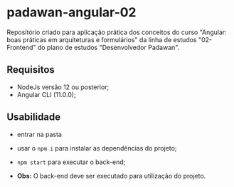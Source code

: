 # padawan-angular-02

Repositório criado para aplicação prática dos conceitos do curso "Angular: boas práticas em arquiteturas e formulários" da linha de estudos "02-Frontend" do plano de estudos "Desenvolvedor Padawan".

## Requisitos

- NodeJs versão 12 ou posterior;
- Angular CLI (11.0.0);

## Usabilidade

- entrar na pasta
- usar o `npm i` para instalar as dependências do projeto;
- `npm start` para executar o back-end;

- **Obs:** O back-end deve ser executado para utilização do projeto.
